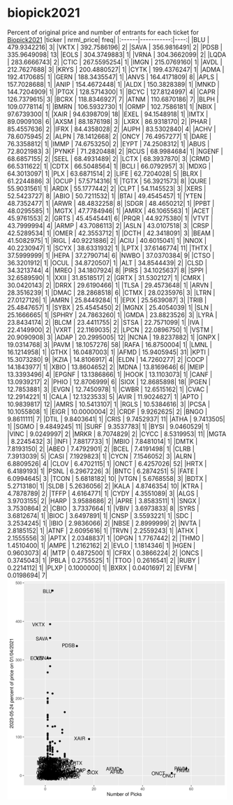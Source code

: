 # biopick2021
Percent of original price and number of entrants for each ticket for [Biopick2021](https://twitter.com/hashtag/Biopick2021)
|ticker |  nrml_price| freq|
|:------|-----------:|----:|
|BLU    | 479.9342216|    3|
|VKTX   | 392.7586196|    2|
|SAVA   | 356.9816491|    2|
|PDSB   | 335.9649098|   13|
|EOLS   | 304.3749883|    1|
|VRNA   | 304.3662099|    2|
|LQDA   | 283.6666743|    2|
|CTIC   | 267.5595254|    1|
|IMGN   | 215.0769160|    1|
|AVDL   | 212.7627688|    3|
|KRYS   | 200.4880527|    1|
|CYTK   | 199.4376247|    1|
|ADMA   | 192.4170685|    1|
|GERN   | 188.3435547|    1|
|ANVS   | 164.4171809|    8|
|APLS   | 157.7028688|    1|
|ANIP   | 154.4672448|    1|
|ALDX   | 150.3828389|    1|
|MNKD   | 144.7204909|    1|
|PTGX   | 128.5714300|    1|
|BCYC   | 127.8124997|    4|
|CAPR   | 126.7379615|    3|
|BCRX   | 118.8346927|    7|
|ATNM   | 110.6870186|    7|
|BLPH   | 109.0778114|    1|
|BMRN   | 106.5932730|    1|
|ORMP   | 102.7586181|    1|
|NBIX   |  97.6739300|    1|
|XAIR   |  94.6398709|   18|
|EXEL   |  94.1548918|    1|
|IMTX   |  89.0909108|    6|
|AXSM   |  88.1876198|    3|
|LXRX   |  86.9318170|    2|
|PHAR   |  85.4557636|    2|
|IFRX   |  84.4358028|    2|
|AUPH   |  83.5302840|    4|
|ACHV   |  78.6075945|    2|
|ALPN   |  78.1412668|    2|
|ONCY   |  76.4957277|    1|
|DARE   |  76.3358812|    1|
|IMMP   |  74.6753250|    2|
|EYPT   |  74.2508312|    1|
|ABUS   |  72.8021983|    3|
|PYNKF  |  71.2820488|    2|
|RCUS   |  68.9984684|    1|
|NGENF  |  68.6857155|    2|
|SEEL   |  68.4931489|    2|
|LCTX   |  68.3937870|    3|
|CRMD   |  66.5311622|    1|
|CDTX   |  66.5048564|    1|
|BCLI   |  66.0792957|    3|
|MDXG   |  64.3013097|    1|
|PLX    |  63.6871514|    2|
|LIFE   |  62.7204028|    5|
|BLRX   |  61.2244886|    3|
|OCUP   |  57.5714316|    1|
|TGTX   |  56.3921573|    8|
|QURE   |  55.9031561|    1|
|ARDX   |  55.1777442|    2|
|CLPT   |  54.1145523|    3|
|XERS   |  52.5423727|    8|
|ABIO   |  50.7211532|    1|
|BTAI   |  49.4545457|    1|
|YTEN   |  48.7352477|    1|
|ARWR   |  48.4832258|    8|
|SDGR   |  48.4650212|    1|
|PPBT   |  48.0295585|    1|
|MGTX   |  47.7784946|    1|
|AMRX   |  46.1065563|    1|
|ACET   |  45.9761553|    2|
|GRTS   |  45.4545441|    6|
|PRQR   |  44.9275380|    1|
|VTVT   |  43.7999994|    4|
|ARMP   |  43.7086113|    2|
|ASLN   |  43.0107518|    3|
|CRSP   |  42.5289534|    1|
|OMER   |  42.3553712|    1|
|DCTH   |  42.3418091|    3|
|BEAM   |  41.5082975|    1|
|RIGL   |  40.9221886|    2|
|ACIU   |  40.6015041|    1|
|NNOX   |  40.2230947|    1|
|SCYX   |  38.6331932|    1|
|LPTX   |  37.6146774|   11|
|THTX   |  37.5999999|    1|
|HEPA   |  37.2790714|    6|
|NWBO   |  37.0370384|    9|
|CTSO   |  36.3201912|    1|
|OCUL   |  34.8720507|    1|
|ALT    |  34.8544439|    2|
|CLSD   |  34.3213744|    4|
|MREO   |  34.1807924|    8|
|PIRS   |  34.1025637|    8|
|SPPI   |  32.6589590|    1|
|XXII   |  31.8518517|    2|
|GRTX   |  31.5302127|    1|
|CMRX   |  30.0420143|    2|
|DRRX   |  29.6190466|    1|
|TLSA   |  29.4573648|    1|
|ARVN   |  28.3516239|    1|
|DMAC   |  28.2868518|    6|
|CTMX   |  28.0235976|    3|
|LTRN   |  27.0127126|    1|
|AMRN   |  25.8449284|    1|
|EPIX   |  25.5639087|    3|
|TRIB   |  25.4847657|    1|
|SYBX   |  25.4545450|    2|
|MGNX   |  25.4054039|    1|
|SLN    |  25.1666665|    1|
|SPHRY  |  24.7863260|    1|
|GMDA   |  23.8823526|    3|
|LYRA   |  23.8434174|    2|
|BLCM   |  23.4411755|    2|
|STSA   |  22.7571099|    1|
|IVA    |  22.4149900|    2|
|VXRT   |  22.1169035|    2|
|LPCN   |  22.0896750|    1|
|VSTM   |  20.9090908|    3|
|ADAP   |  20.2995005|   12|
|NCNA   |  19.8237882|    1|
|GNPX   |  19.0314768|    3|
|PAVM   |  18.1057276|   58|
|RAFA   |  16.8750004|    1|
|LMNL   |  16.1214958|    1|
|GTHX   |  16.0487003|    1|
|AFMD   |  15.9405945|   31|
|KPTI   |  15.3073280|    9|
|KZIA   |  14.8106917|    4|
|ELDN   |  14.7260277|    2|
|COCP   |  14.1843977|    1|
|XBIO   |  13.8604652|    2|
|MDNA   |  13.8169646|    6|
|MEIP   |  13.3393496|    4|
|EPGNF  |  13.1386866|    1|
|HOOK   |  13.1103073|    1|
|CANF   |  13.0939217|    2|
|PHIO   |  12.8706999|    6|
|SIOX   |  12.8685898|   18|
|PGEN   |  12.7853881|    3|
|EVGN   |  12.7450978|    1|
|CWBR   |  12.6515162|    1|
|CVAC   |  12.2914221|    1|
|CALA   |  12.1323533|    5|
|AVIR   |  11.9024627|    1|
|APTO   |  10.9839817|   12|
|AMRS   |  10.5413107|    1|
|RGLS   |  10.5384616|    3|
|PCSA   |  10.1055808|    1|
|EIGR   |  10.0000004|    2|
|CRDF   |   9.9262625|    2|
|BNGO   |   9.8611111|    7|
|DTIL   |   9.8403641|    1|
|CRIS   |   9.7452937|   11|
|ATHA   |   9.7413505|    1|
|SGMO   |   9.4849245|   11|
|SURF   |   9.3537783|    1|
|BYSI   |   9.0460529|    1|
|VINC   |   9.0249997|    2|
|MRKR   |   8.7074829|    2|
|CYCC   |   8.5319953|   11|
|MGTA   |   8.2245432|    3|
|INFI   |   7.8817733|    1|
|MBIO   |   7.8481014|    1|
|DMTK   |   7.8193150|    2|
|ABEO   |   7.4792901|    2|
|BCEL   |   7.4191498|    1|
|CLRB   |   7.3913039|    5|
|CASI   |   7.1929823|    1|
|CYCN   |   7.1546052|    3|
|ALRN   |   6.8809526|    4|
|CLOV   |   6.4702115|    1|
|ONCT   |   6.4257026|   52|
|HRTX   |   6.4189193|    1|
|PSNL   |   6.2967226|    3|
|BNTC   |   6.2874251|    5|
|FATE   |   6.0994645|    3|
|TCON   |   5.6818182|   10|
|VTGN   |   5.6768558|    3|
|BDTX   |   5.2713180|    1|
|SLDB   |   5.2636056|    2|
|KALA   |   4.8746354|   10|
|KTRA   |   4.7878789|    2|
|TFFP   |   4.6164771|    1|
|CYDY   |   4.3551089|    3|
|ALGS   |   3.9703155|    2|
|HARP   |   3.9588686|    2|
|APRE   |   3.8583511|    1|
|SNGX   |   3.7530864|    2|
|CBIO   |   3.7337664|    1|
|VBIV   |   3.6973833|    8|
|SYRS   |   3.6812674|    1|
|BIOC   |   3.6497891|    1|
|CNSP   |   3.5593221|    1|
|SDC    |   3.2534245|    1|
|IBIO   |   2.9836066|    2|
|NBSE   |   2.8999999|    2|
|NVTA   |   2.8185152|    1|
|ATNF   |   2.6095616|    1|
|TRVN   |   2.2559243|    1|
|ATHX   |   2.1555556|    3|
|APTX   |   2.0348837|    1|
|OPGN   |   1.7767442|    2|
|THMO   |   1.4510400|    1|
|AMPE   |   1.2162162|    2|
|EVLO   |   1.1814346|    1|
|HGEN   |   0.9603073|    4|
|MTP    |   0.4872500|    1|
|CFRX   |   0.3866224|    2|
|ONCS   |   0.3745043|    1|
|PBLA   |   0.2755525|    1|
|TTOO   |   0.2616541|    2|
|RUBY   |   0.2214112|    1|
|PLXP   |   0.1000000|    1|
|BXRX   |   0.0401697|    2|
|EVFM   |   0.0198694|    7|
![retvspicks](biopicks.png?raw=true)
